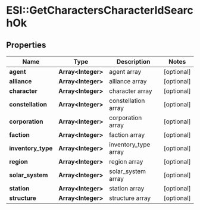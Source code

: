 # ESI::GetCharactersCharacterIdSearchOk

## Properties
Name | Type | Description | Notes
------------ | ------------- | ------------- | -------------
**agent** | **Array&lt;Integer&gt;** | agent array | [optional] 
**alliance** | **Array&lt;Integer&gt;** | alliance array | [optional] 
**character** | **Array&lt;Integer&gt;** | character array | [optional] 
**constellation** | **Array&lt;Integer&gt;** | constellation array | [optional] 
**corporation** | **Array&lt;Integer&gt;** | corporation array | [optional] 
**faction** | **Array&lt;Integer&gt;** | faction array | [optional] 
**inventory_type** | **Array&lt;Integer&gt;** | inventory_type array | [optional] 
**region** | **Array&lt;Integer&gt;** | region array | [optional] 
**solar_system** | **Array&lt;Integer&gt;** | solar_system array | [optional] 
**station** | **Array&lt;Integer&gt;** | station array | [optional] 
**structure** | **Array&lt;Integer&gt;** | structure array | [optional] 


